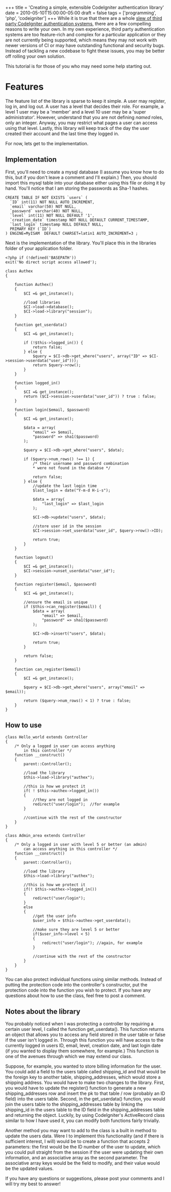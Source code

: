 +++
title = 'Creating a simple, extensible CodeIgniter authentication library'
date = 2010-05-10T15:00:00-05:00
draft = false
tags = ['programming', 'php', 'codeigniter']
+++
While it is true that there are a whole [slew of third party CodeIgniter authentication systems](http://codeigniter.com/wiki/Category:Contributions::Libraries::Authentication/), there are a few compelling reasons to write your own. In my own experience, third party authentication systems are too feature-rich and complex for a particular application or they are not currently being supported, which means they may not work with newer versions of CI or may have outstanding functional and security bugs. Instead of tackling a new codebase to fight these issues, you may be better off rolling your own solution. 

This tutorial is for those of you who may need some help starting out.

<!--more-->

# Features

The feature list of the library is sparse to keep it simple. A user may register, log in, and log out. A user has a level that decides their role. For example, a level 1 user may be a 'member' and a level 10 user may be a 'super administrator'. However, understand that you are not defining _named_ roles, only an integer. Anyway, you may restrict what pages a user can access using that level. Lastly, this library will keep track of the day the user created their account and the last time they logged in.

For now, lets get to the implementation.

## Implementation

First, you'll need to create a mysql database (I assume you know how to do this, but if you don't leave a comment and I'll explain.) Then, you should import this mysql table into your database either using this file or doing it by hand. You'll notice that I am storing the passwords as Sha-1 hashes.

    CREATE TABLE IF NOT EXISTS `users` (
      `ID` int(11) NOT NULL AUTO_INCREMENT,
      `email` varchar(50) NOT NULL,
      `password` varchar(40) NOT NULL,
      `level` int(11) NOT NULL DEFAULT '1',
      `creation_date` timestamp NOT NULL DEFAULT CURRENT_TIMESTAMP,
      `last_login` timestamp NULL DEFAULT NULL,
      PRIMARY KEY (`ID`)
    ) ENGINE=MyISAM  DEFAULT CHARSET=latin1 AUTO_INCREMENT=3 ;

Next is the implementation of the library. You'll place this in the libraries folder of your application folder.

    <?php if (!defined('BASEPATH'))
    exit('No direct script access allowed');

    class Authex
    {

        function Authex()
        {
            $CI =& get_instance();

            //load libraries
            $CI->load->database();
            $CI->load->library("session");
        }

        function get_userdata()
        {
            $CI =& get_instance();

            if (!$this->logged_in()) {
                return false;
            } else {
                $query = $CI->db->get_where("users", array("ID" => $CI->session->userdata("user_id")));
                return $query->row();
            }
        }

        function logged_in()
        {
            $CI =& get_instance();
            return ($CI->session->userdata("user_id")) ? true : false;
        }

        function login($email, $password)
        {
            $CI =& get_instance();

            $data = array(
                "email" => $email,
                "password" => sha1($password)
            );

            $query = $CI->db->get_where("users", $data);

            if ($query->num_rows() !== 1) {
                /* their username and password combination
                * were not found in the databse */

                return false;
            } else {
                //update the last login time
                $last_login = date("Y-m-d H-i-s");

                $data = array(
                    "last_login" => $last_login
                );

                $CI->db->update("users", $data);

                //store user id in the session
                $CI->session->set_userdata("user_id", $query->row()->ID);

                return true;
            }
        }

        function logout()
        {
            $CI =& get_instance();
            $CI->session->unset_userdata("user_id");
        }

        function register($email, $password)
        {
            $CI =& get_instance();

            //ensure the email is unique
            if ($this->can_register($email)) {
                $data = array(
                    "email" => $email,
                    "password" => sha1($password)
                );

                $CI->db->insert("users", $data);

                return true;
            }

            return false;
        }

        function can_register($email)
        {
            $CI =& get_instance();

            $query = $CI->db->get_where("users", array("email" => $email));

            return ($query->num_rows() < 1) ? true : false;
        }
    }

## How to use

```
class Hello_world extends Controller
{
    /* Only a logged in user can access anything
        in this controller */
    function __construct()
    {
        parent::Controller();

        //load the library
        $this->load->library("authex");

        //this is how we protect it
        if( ! $this->authex->logged_in())
        {
            //they are not logged in
            redirect("user/login");  //for example
        }

        //continue with the rest of the constructor
    }
}
```
```
class Admin_area extends Controller
{
    /* Only a logged in user with level 5 or better (an admin)
        can access anything in this controller */
    function __construct()
    {
        parent::Controller();

        //load the library
        $this->load->library("authex");

        //this is how we protect it
        if(! $this->authex->logged_in())
        {
            redirect("user/login");
        }
        else
        {
            //get the user info
            $user_info = $this->authex->get_userdata();

            //make sure they are level 5 or better
            if($user_info->level < 5)
            {
                redirect("user/login"); //again, for example
            }

            //continue with the rest of the constructor
        }
    }
}
```

You can also protect individual functions using similar methods. Instead of putting the protection code into the controller's constructor, put the protection code into the function you wish to protect. If you have any questions about how to use the class, feel free to post a comment.

## Notes about the library

You probably noticed when I was protecting a controller by requiring a certain user level, I called the function get_userdata(). This function returns an object that allows you to access any field stored in the user table or false if the user isn't logged in. Through this function you will have access to the currently logged in users ID, email, level, creation date, and last login date (if you wanted to display them somewhere, for example.) This function is one of the avenues through which we may extend our class.

Suppose, for example, you wanted to store billing information for the user. You could add a field to the users table called shipping_id and that would be the foreign key to another table, shipping_addresses, which would store a shipping address. You would have to make two changes to the library. First, you would have to update the register() function to generate a new shipping_addresses row and insert the pk to that table / row (probably an ID field) into the users table. Second, in the get_userdata() function, you would join the users table to the shipping_addresses table by linking the shipping_id in the users table to the ID field in the shipping_addresses table and returning the object. Luckily, by using CodeIgniter's ActiveRecord class similar to how I have used it, you can modify both functions fairly trivially.

Another method you may want to add to the class is a built in method to update the users data. Were I to implement this functionality (and if there is sufficient interest, I will) would be to create a function that accepts 2 parameters: the first would be the ID number of the user to update, which you could pull straight from the session if the user were updating their own information, and an associative array as the second parameter. The associative array keys would be the field to modify, and their value would be the updated values.

If you have any questions or suggestions, please post your comments and I will try my best to answer!

